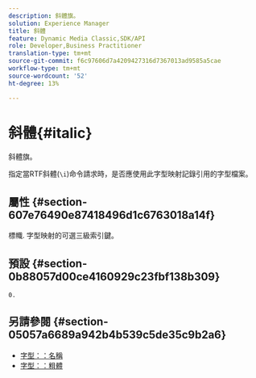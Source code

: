 ```yaml
---
description: 斜體旗。
solution: Experience Manager
title: 斜體
feature: Dynamic Media Classic,SDK/API
role: Developer,Business Practitioner
translation-type: tm+mt
source-git-commit: f6c97606d7a4209427316d7367013ad9585a5cae
workflow-type: tm+mt
source-wordcount: '52'
ht-degree: 13%

---
```



# 斜體{#italic}

斜體旗。

指定當RTF斜體(`\i`)命令請求時，是否應使用此字型映射記錄引用的字型檔案。

## 屬性 {#section-607e76490e87418496d1c6763018a14f}

標幟. 字型映射的可選三級索引鍵。

## 預設 {#section-0b88057d00ce4160929c23fbf138b309}

`0.`

## 另請參閱 {#section-05057a6689a942b4b539c5de35c9b2a6}

* [字型：：名稱](r-name-font.md#reference_C55889877DC54AABB60734DCDE86EE76)
* [字型：：粗體](../../../../../is-api/image-catalog/image-serving-api-ref/c-image-catalog-reference/c-font-map-reference/r-bold-font.md#reference-f7b017ef67574a29abfc3954ab64159c)
